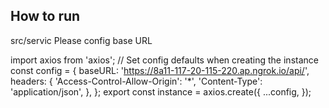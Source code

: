 ## How to run
src/servic
Please config base URL

import axios from 'axios';
// Set config defaults when creating the instance
const config = {
  baseURL: 'https://8a11-117-20-115-220.ap.ngrok.io/api/',
  headers: {
    'Access-Control-Allow-Origin': '*',
    'Content-Type': 'application/json',
  },
};
export const instance = axios.create({
  ...config,
});